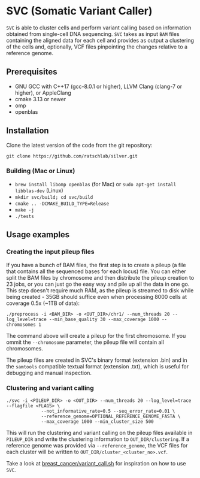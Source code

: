 # SVC (Somatic Variant Caller)
`SVC` is able to cluster cells and perform variant calling based on information obtained from single-cell DNA sequencing. `SVC` takes as input `BAM` files containing the aligned data for each cell and provides as output a clustering of the cells and, optionally, VCF files pinpointing the changes relative to a reference genome.

## Prerequisites
* GNU GCC with C++17 (gcc-8.0.1 or higher), LLVM Clang (clang-7 or higher), or AppleClang
* cmake 3.13 or newer
* omp
* openblas

## Installation
Clone the latest version of the code from the git repository:
```
git clone https://github.com/ratschlab/silver.git
```
### Building (Mac or Linux)
* `brew install libomp openblas` (for Mac) or `sudo apt-get install libblas-dev` (Linux)
* `mkdir svc/build; cd svc/build` 
* `cmake .. -DCMAKE_BUILD_TYPE=Release`
* `make -j`
* `./tests`

## Usage examples
### Creating the input pileup files
If you have a bunch of BAM files, the first step is to create a pileup (a file that contains all the sequenced bases for each locus) file. You can either split the BAM files by chromosome and then distribute the pileup creation to 23 jobs, or you can just go the easy way and pile up all the data in one go. This step doesn't require much RAM, as the pileup is streamed to disk while being created - 35GB should suffice even when processing 8000 cells at coverage 0.5x (~1TB of data):
```
./preprocess -i <BAM_DIR> -o <OUT_DIR>/chr1/ --num_threads 20 --log_level=trace --min_base_quality 30 --max_coverage 1000 --chromosomes 1
```
The command above will create a pileup for the first chromosome. If you ommit the `--chromosome` parameter, the pileup file will contain all chromosomes.

The pileup files are created in SVC's binary format (extension .bin) and in the `samtools` compatible textual format (extension .txt), which is useful for debugging and manual inspection.

### Clustering and variant calling
```
./svc -i <PILEUP_DIR> -o <OUT_DIR> --num_threads 20 --log_level=trace --flagfile <FLAGS> \
             --not_informative_rate=0.5 --seq_error_rate=0.01 \
             --reference_genome=OPTIONAL_REFERENCE_GENOME_FASTA \
             --max_coverage 1000 --min_cluster_size 500
```

This will run the clustering and variant calling on the pileup files available in `PILEUP_DIR` and write the clustering information to `OUT_DIR/clustering`. If a reference genome was provided via `--reference_genome`, the VCF files for each cluster will be written to `OUT_DIR/cluster_<cluster_no>.vcf`.

Take a look at [breast_cancer/variant_call.sh](https://github.com/ratschlab/silver/blob/main/experiments/breast_cancer/variant_call.sh) for inspiration on how to use `SVC`.
